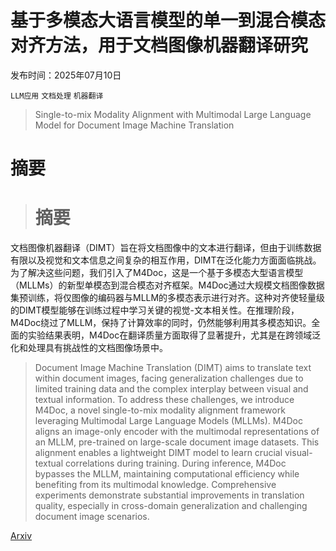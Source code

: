 # 基于多模态大语言模型的单一到混合模态对齐方法，用于文档图像机器翻译研究

发布时间：2025年07月10日

`LLM应用` `文档处理` `机器翻译`

> Single-to-mix Modality Alignment with Multimodal Large Language Model for Document Image Machine Translation

# 摘要

> # 摘要
文档图像机器翻译（DIMT）旨在将文档图像中的文本进行翻译，但由于训练数据有限以及视觉和文本信息之间复杂的相互作用，DIMT在泛化能力方面面临挑战。为了解决这些问题，我们引入了M4Doc，这是一个基于多模态大型语言模型（MLLMs）的新型单模态到混合模态对齐框架。M4Doc通过大规模文档图像数据集预训练，将仅图像的编码器与MLLM的多模态表示进行对齐。这种对齐使轻量级的DIMT模型能够在训练过程中学习关键的视觉-文本相关性。在推理阶段，M4Doc绕过了MLLM，保持了计算效率的同时，仍然能够利用其多模态知识。全面的实验结果表明，M4Doc在翻译质量方面取得了显著提升，尤其是在跨领域泛化和处理具有挑战性的文档图像场景中。

> Document Image Machine Translation (DIMT) aims to translate text within document images, facing generalization challenges due to limited training data and the complex interplay between visual and textual information. To address these challenges, we introduce M4Doc, a novel single-to-mix modality alignment framework leveraging Multimodal Large Language Models (MLLMs). M4Doc aligns an image-only encoder with the multimodal representations of an MLLM, pre-trained on large-scale document image datasets. This alignment enables a lightweight DIMT model to learn crucial visual-textual correlations during training. During inference, M4Doc bypasses the MLLM, maintaining computational efficiency while benefiting from its multimodal knowledge. Comprehensive experiments demonstrate substantial improvements in translation quality, especially in cross-domain generalization and challenging document image scenarios.

[Arxiv](https://arxiv.org/abs/2507.07572)